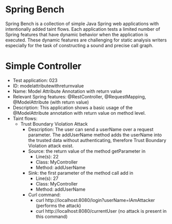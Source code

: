 # Spring Bench

Spring Bench is a collection of simple Java Spring web applications with intentionally added taint flows. 
Each application tests a limited number of Spring features that have dynamic behavior when the application is executed. 
These dynamic features are challenging for static analysis writers especially for the task of constructing a sound and precise call graph.   


# Simple Controller

* Test application: 023
* ID: modelattributewithreturnvalue
* Name: Model Attribute Annotation with return value
* Relevant Spring features: @RestController, @RequestMapping, @ModelAttribute (with return value)
* Description: This application shows a basic usage of the @ModelAttribute annotation with return value on method level. 
* Taint flows: 
  * Trust Boundary Violation Attack
    * Description: The user can send a userName over a request parameter. The addUserName method adds the userName into the trusted data without authenticating, therefore Trust Boundary Violation attack exist.  
    * Source: the return value of the method getParameter in 
        * Line(s): 22
        * Class: MyController
        * Method: addUserName
    * Sink: the first parameter of the method call add in
        * Line(s): 27
        * Class: MyController
        * Method: addUserName
    * Curl command: 
        * curl http://localhost:8080/login?userName=IAmAttacker (performs the attack)
        * curl http://localhost:8080/currentUser (no attack is present in this command)


